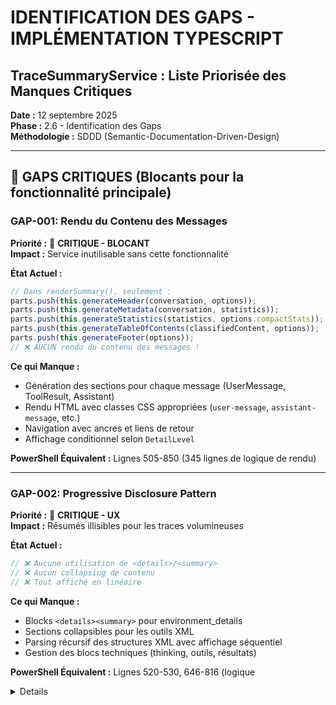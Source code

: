 # IDENTIFICATION DES GAPS - IMPLÉMENTATION TYPESCRIPT
## TraceSummaryService : Liste Priorisée des Manques Critiques

**Date :** 12 septembre 2025  
**Phase :** 2.6 - Identification des Gaps  
**Méthodologie :** SDDD (Semantic-Documentation-Driven-Design)

---

## 🚨 GAPS CRITIQUES (Blocants pour la fonctionnalité principale)

### GAP-001: **Rendu du Contenu des Messages**
**Priorité :** 🔴 **CRITIQUE - BLOCANT**  
**Impact :** Service inutilisable sans cette fonctionnalité

**État Actuel :**
```typescript
// Dans renderSummary(), seulement :
parts.push(this.generateHeader(conversation, options));
parts.push(this.generateMetadata(conversation, statistics));
parts.push(this.generateStatistics(statistics, options.compactStats));
parts.push(this.generateTableOfContents(classifiedContent, options));
parts.push(this.generateFooter(options));
// ❌ AUCUN rendu du contenu des messages !
```

**Ce qui Manque :**
- Génération des sections pour chaque message (UserMessage, ToolResult, Assistant)
- Rendu HTML avec classes CSS appropriées (`user-message`, `assistant-message`, etc.)
- Navigation avec ancres et liens de retour
- Affichage conditionnel selon `DetailLevel`

**PowerShell Équivalent :** Lignes 505-850 (345 lignes de logique de rendu)

---

### GAP-002: **Progressive Disclosure Pattern**
**Priorité :** 🔴 **CRITIQUE - UX**  
**Impact :** Résumés illisibles pour les traces volumineuses

**État Actuel :**
```typescript
// ❌ Aucune utilisation de <details>/<summary>
// ❌ Aucun collapsing de contenu
// ❌ Tout affiché en linéaire
```

**Ce qui Manque :**
- Blocks `<details><summary>` pour environment_details
- Sections collapsibles pour les outils XML
- Parsing récursif des structures XML avec affichage séquentiel
- Gestion des blocs techniques (thinking, outils, résultats)

**PowerShell Équivalent :** Lignes 520-530, 646-816 (logique <details>)

---

### GAP-003: **Modes de Détail - Logique de Rendu**
**Priorité :** 🔴 **CRITIQUE - FONCTIONNEL**  
**Impact :** Options utilisateur non fonctionnelles

**État Actuel :**
```typescript
// Les modes sont définis mais pas implémentés dans renderSummary()
// ❌ Pas de logique conditionnelle selon detailLevel
// ❌ Tous les modes génèrent le même output
```

**Ce qui Manque :**
- `Full`: Tout + détails techniques collapsibles
- `NoTools`: Masquer paramètres outils, garder réflexions
- `NoResults`: Masquer résultats, garder outils assistants  
- `Messages`: Contenu conversationnel seulement
- `Summary`: TOC uniquement avec liens externes
- `UserOnly`: Messages utilisateur seulement

**PowerShell Équivalent :** Lignes 490-498, 550-842 (logique conditionnelle)

---

## 🚨 GAPS MAJEURS (Fonctionnalités importantes)

### GAP-004: **Parsing des Balises `<thinking>`**
**Priorité :** 🟠 **MAJEUR**  
**Impact :** Perte des réflexions de l'assistant

**Ce qui Manque :**
```typescript
// Fonction pour extraire <thinking>...</thinking>
private extractThinkingBlocks(content: string): TechnicalBlock[]
// Affichage en sections collapsibles séparées
```

**PowerShell Équivalent :** Lignes 646-655

---

### GAP-005: **Nettoyage de Contenu Utilisateur**  
**Priorité :** 🟠 **MAJEUR**  
**Impact :** Résumés pollués par environment_details verbeux

**Ce qui Manque :**
```typescript
private cleanUserMessage(content: string): string {
    // Supprimer environment_details longs
    // Raccourcir listes de fichiers workspace  
    // Garder infos importantes (VSCode files)
    // Gérer cas spéciaux user_message tags
}
```

**PowerShell Équivalent :** Lignes 24-55 (fonction Clean-UserMessage)

---

### GAP-006: **Troncature Post-Traitement**
**Priorité :** 🟠 **MAJEUR**  
**Impact :** Pas de contrôle sur la taille des résumés

**Ce qui Manque :**
```typescript
private applyContentTruncation(content: string, maxChars: number): string {
    // Patterns pour <content>, <arguments>, <diff>, etc.
    // Logique intelligente début/fin avec compteur omissions
}
```

**PowerShell Équivalent :** Lignes 914-967 (fonction Apply-ContentTruncation)

---

## ⚠️ GAPS MINEURS (Améliorations UX)

### GAP-007: **CSS Avancé et Interactions**
**Priorité :** 🟡 **MINEUR**

**Ce qui Manque :**
- Effets hover sur les liens TOC
- Classes CSS spécialisées (toc-user, toc-assistant, etc.)
- Styling pour liens de navigation

### GAP-008: **Détection et Inclusion d'Images**
**Priorité :** 🟡 **MINEUR**

**Ce qui Manque :**
```typescript
private includeImages(content: string): string {
    // Détecter screenshots avec regex
    // Convertir en syntaxe ![](path)
}
```

### GAP-009: **Navigation UX**
**Priorité :** 🟡 **MINEUR**

**Ce qui Manque :**
- Liens "^ Table des matières" en bas de chaque section
- Ancres compatibles VS Code
- Navigation interne optimisée

### GAP-010: **Génération de Variantes**
**Priorité :** 🟡 **MINEUR**

**Ce qui Manque :**
- Option pour générer tous les DetailLevel d'un coup
- Nommage automatique des fichiers variants

---

## 📊 PRIORISATION POUR LES PHASES SUIVANTES

### 🎯 **Phase 5 - Implémentation Prioritaire**
**Focus : Rendre le service fonctionnellement utilisable**

1. **GAP-001** : Implémentation du rendu de contenu complet
2. **GAP-002** : Progressive Disclosure avec `<details>`
3. **GAP-003** : Logique des modes de détail

**Résultat Attendu :** Service générant des résumés complets et utilisables

### 🔄 **Phase 6 - Finalisation Fonctionnelle**  
**Focus : Parité fonctionnelle avec PowerShell**

4. **GAP-004** : Parsing `<thinking>`
5. **GAP-005** : Nettoyage de contenu
6. **GAP-006** : Troncature post-traitement

**Résultat Attendu :** Parité quasi-complète avec le script PowerShell

### ✨ **Phase Future - Améliorations UX**
**Focus : Polish et améliorations**

7. **GAP-007-010** : CSS, Images, Navigation, Variantes

---

## 🛠️ STRATÉGIE D'IMPLÉMENTATION

### Approche Recommandée
1. **Extension graduelle** du `renderSummary()` existant
2. **Réutilisation** des structures `ClassifiedContent` déjà en place  
3. **Tests itératifs** avec vraies conversations
4. **Conservation** des avantages architecturaux TypeScript

### Anti-Patterns à Éviter
- ❌ Réimplémentation monolithique style PowerShell
- ❌ Regex parsing dans TypeScript (garder les ConversationSkeleton)
- ❌ Perte des types et structure modulaire existante

---

## 📈 MÉTRIQUES DE SUCCÈS

| Gap | Métrique | Objectif |
|-----|----------|----------|
| GAP-001 | Contenu rendu vs métadonnées | 90%+ contenu, 10% méta |
| GAP-002 | Sections collapsibles | 100% environment_details + outils |
| GAP-003 | Différenciation modes | 6 modes distincts fonctionnels |
| GAP-004 | Blocs thinking extraits | 100% des `<thinking>` parsés |
| GAP-005 | Réduction verbosité | 50%+ réduction taille env_details |

---

**Status :** Phase 2.6 Terminée ✅  
**Prochain :** Phase 3 - Checkpoint Sémantique (Mi-Mission)